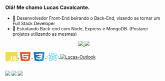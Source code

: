 ### Olá! Me chamo Lucas Cavalcante.


- 🔭 Desenvolvedor Front-End beirando o Back-End, visando se tornar um Full Stack Developer
- 📖 Estudando Back-end com Node, Express e MongoDB. (Postarei projetos utilizando as mesmas)

<div align="center">
  <a href="https://github.com/LUCASDEV001">
  <img height="180em" src="https://github-readme-stats.vercel.app/api?username=LUCASDEV001&show_icons=true&theme=dark&include_all_commits=true&count_private=true"/>
  <img height="180em" src="https://github-readme-stats.vercel.app/api/top-langs/?username=LUCASDEV001&layout=compact&langs_count=7&theme=dark"/>    
</div>
  
  <div style="display: inline_block"><br>
  <img align="center" alt="Lucas-Js" height="30" width="40" src="https://raw.githubusercontent.com/devicons/devicon/master/icons/javascript/javascript-plain.svg">  
  <img align="center" alt="Lucas-HTML" height="30" width="40" src="https://raw.githubusercontent.com/devicons/devicon/master/icons/html5/html5-original.svg">
  <img align="center" alt="Lucas-CSS" height="30" width="40" src="https://raw.githubusercontent.com/devicons/devicon/master/icons/css3/css3-original.svg">
  <img align="center" alt="Lucas-React" height="30" width="40" src="https://raw.githubusercontent.com/devicons/devicon/master/icons/react/react-original.svg">  
  <img align="center" alt="Lucas-Outlook" height="30" width="40" src="https://cdn.jsdelivr.net/gh/devicons/devicon/icons/mongodb/mongodb-original-wordmark.svg">    
  <src="https://media.discordapp.net/attachments/639956127056134178/890373478988013628/Publicacoes_Instagram_1_1.png?width=676&height=676">
</div>
    
   ##
    
 <div>
   <a href="https://www.youtube.com/channel/UC6ZC2oB63J0y6OYzt7131Xw" target="_blank"><img src="https://img.shields.io/badge/YouTube-FF0000?style=for-the-badge&logo=youtube&logoColor=white" target="_blank"></a>
  <a href = "mailto:cavalcantideveloper@gmail.com"><img src="https://img.shields.io/badge/-Gmail-%23333?style=for-the-badge&logo=gmail&logoColor=white" target="_blank"></a>
  <a href="https://www.linkedin.com/in/lucas-cavalcante-5a266a207/" target="_blank"><img src="https://img.shields.io/badge/-LinkedIn-%230077B5?style=for-the-badge&logo=linkedin&logoColor=white" target="_blank"></a>      
 </div>
